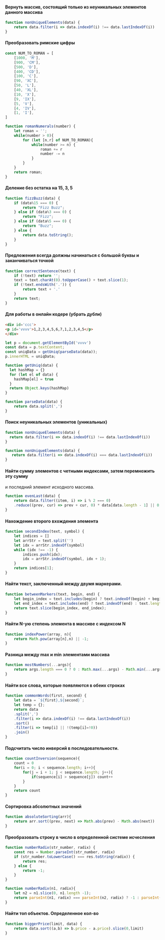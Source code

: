 
#### Вернуть массив, состоящий только из неуникальных элементов данного массива

```js
function nonUniqueElements(data) {
    return data.filter(i => data.indexOf(i) !== data.lastIndexOf(i))
}
```

#### Преобразовать римские цифры

```js
const NUM_TO_ROMAN = [
    [1000, 'M'],
    [900, 'CM'],
    [500, 'D'],
    [400, 'CD'],
    [100, 'C'],
    [90, 'XC'],
    [50, 'L'],
    [40, 'XL'],
    [10, 'X'],
    [9, 'IX'],
    [5, 'V'],
    [4, 'IV'],
    [1, 'I'],
]
```

```js
function romanNumerals(number) {
    let roman = '';
    while(number > 0){
        for (let [n,r] of NUM_TO_ROMAN){
            while(number >= n) {
                roman += r
                number -= n
            }
        }
    }
    return roman;
}
```

#### Деление без остатка на 15, 3, 5

```js
function fizzBuzz(data) {
    if (data%15 === 0) {
        return "Fizz Buzz";
    } else if (data%3 === 0) {
        return "Fizz";
    } else if (data%5 === 0) {
        return "Buzz";
    } else {
        return data.toString();
    }
}
```

#### Предложения всегда должны начинаться с большой буквы и заканчиваться точкой

```js
function correctSentence(text) {
    if (!text) return '';
    text = text.charAt(0).toUpperCase() + text.slice(1);
    if (!text.endsWith('.')) {
        return text + '.'
    }
    return text;
}
```

#### Для работы в онлайн кодере (убрать дубли)

```html
<div id='ccc'>
<p id='vvvv'>1,2,3,4,5,6,7,1,2,3,4,5</p>
</div>
```

```js
let p = document.getElementById('vvvv')
const data = p.textContent;
const uniqData = getUniq(parseData(data));
p.innerHTML = uniqData;

function getUniq(data) {
  let hashMap = {}
  for (let el of data) {
    hashMap[el] = true
  }
  return Object.keys(hashMap)
}

function parseData(data) {
	return data.split(',')
}
```

#### Поиск неуникальных элементов (уникальных)

```js
function nonUniqueElements(data) {
  return data.filter(i => data.indexOf(i) !== data.lastIndexOf(i))
}
```

```js
function nonUniqueElements(data) {
   return data.filter(i => data.indexOf(i) === data.lastIndexOf(i))
}
```

#### Найти сумму элементов с четными индексами, затем перемножить эту сумму
и последний элемент исходного массива.

```js
function evenLast(data) {
    return data.filter((item, i) => i % 2 === 0)
    .reduce((prev, cur) => prev + cur, 0) * data[data.length - 1] || 0;
}
```

#### Нахождение второго вхождения элемента

```js
function secondIndex(text, symbol) {
    let indices = []
    let arrStr = text.split('')
    let idx = arrStr.indexOf(symbol)
    while (idx !== -1) {
        indices.push(idx);
        idx = arrStr.indexOf(symbol, idx + 1);
    }
    return indices[1];
}
```

#### Найти текст, заключенный между двумя маркерами.

```js
function betweenMarkers(text, begin, end) {
    let begin_index = text.includes(begin) ? text.indexOf(begin) + begin.length : 0;
    let end_index = text.includes(end) ? text.indexOf(end) : text.length;
    return text.slice(begin_index, end_index);
}
```

#### Найти N-ую степень элемента в массиве с индексом N

```js
function indexPower(array, n){
    return Math.pow(array[n],n) || -1;
}
```

#### Разница между max и min элементами массива

```js
function mostNumbers(...args){
    return args.length === 0 ? 0 : Math.max(...args) - Math.min(...args)
}
```

#### Найти все слова, которые появляются в обеих строках

```js
function commonWords(first, second) {
    let data = `${first},${second}`;
    let temp = {};
    return data
    .split(',')
    .filter(i => data.indexOf(i) !== data.lastIndexOf(i))
    .sort()
    .filter(i => temp[i] || !(temp[i]=!0))
    .join()
}
```

#### Подсчитать число инверсий в последовательности.

```js
function countInversion(sequence){
    count = 0
    for(i = 0; i < sequence.length; i++){
        for(j = i + 1; j < sequence.length; j++){
            if(sequence[i] > sequence[j]) count++
        }
    }
    return count
}
```

#### Сортировка абсолютных значений

```js
function absoluteSorting(arr){
    return arr.sort((prev, next) => Math.abs(prev) - Math.abs(next))
}
```

#### Преобразовать строку в число в определенной системе исчесления

```js
function numberRadix(str_number, radix) {
    const res = Number.parseInt(str_number, radix)
    if (str_number.toLowerCase() === res.toString(radix)) {
        return res;
    } else {
        return -1;
    }
}
```

```js
function numberRadix(n1, radix){
    let n2 = n1.slice(0, n1.length -1);
    return parseInt(n1, radix) === parseInt(n2, radix) ? -1 : parseInt(n1, radix) || -1
}
```

#### Найти топ объектов. Определенное кол-во

```js
function biggerPrice(limit, data) {
    return data.sort((a,b) => b.price - a.price).slice(0,limit)
}
```